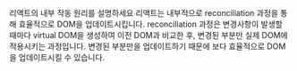 리액트의 내부 작동 원리를 설명하세요
리액트는 내부적으로 reconciliation 과정을 통해 효율적으로 DOM을 업데이트시킵니다.
reconciliation 과정은 변경사항이 발생할 때마다 virtual DOM을 생성하여 이전 DOM과 비교한 후, 변경된 부분만 실제 DOM에 적용시키는 과정입니다. 변경된 부분만을 업데이트하기 때문에 보다 효율적으로 DOM을 업데이트시킬 수 있습니다.